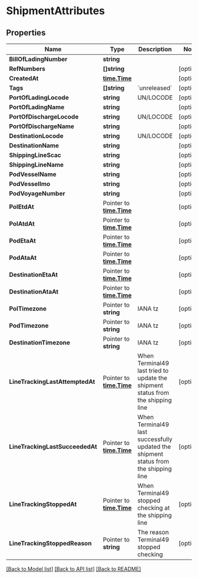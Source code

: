 # ShipmentAttributes

## Properties

Name | Type | Description | Notes
------------ | ------------- | ------------- | -------------
**BillOfLadingNumber** | **string** |  | 
**RefNumbers** | **[]string** |  | [optional] 
**CreatedAt** | [**time.Time**](time.Time.md) |  | [optional] 
**Tags** | **[]string** | &#x60;unreleased&#x60; | [optional] 
**PortOfLadingLocode** | **string** | UN/LOCODE | [optional] 
**PortOfLadingName** | **string** |  | [optional] 
**PortOfDischargeLocode** | **string** | UN/LOCODE | [optional] 
**PortOfDischargeName** | **string** |  | [optional] 
**DestinationLocode** | **string** | UN/LOCODE | [optional] 
**DestinationName** | **string** |  | [optional] 
**ShippingLineScac** | **string** |  | [optional] 
**ShippingLineName** | **string** |  | [optional] 
**PodVesselName** | **string** |  | [optional] 
**PodVesselImo** | **string** |  | [optional] 
**PodVoyageNumber** | **string** |  | [optional] 
**PolEtdAt** | Pointer to [**time.Time**](time.Time.md) |  | [optional] 
**PolAtdAt** | Pointer to [**time.Time**](time.Time.md) |  | [optional] 
**PodEtaAt** | Pointer to [**time.Time**](time.Time.md) |  | [optional] 
**PodAtaAt** | Pointer to [**time.Time**](time.Time.md) |  | [optional] 
**DestinationEtaAt** | Pointer to [**time.Time**](time.Time.md) |  | [optional] 
**DestinationAtaAt** | Pointer to [**time.Time**](time.Time.md) |  | [optional] 
**PolTimezone** | Pointer to **string** | IANA tz | [optional] 
**PodTimezone** | Pointer to **string** | IANA tz | [optional] 
**DestinationTimezone** | Pointer to **string** | IANA tz | [optional] 
**LineTrackingLastAttemptedAt** | Pointer to [**time.Time**](time.Time.md) | When Terminal49 last tried to update the shipment status from the shipping line | [optional] 
**LineTrackingLastSucceededAt** | Pointer to [**time.Time**](time.Time.md) | When Terminal49 last successfully updated the shipment status from the shipping line | [optional] 
**LineTrackingStoppedAt** | Pointer to [**time.Time**](time.Time.md) | When Terminal49 stopped checking at the shipping line | [optional] 
**LineTrackingStoppedReason** | Pointer to **string** | The reason Terminal49 stopped checking | [optional] 

[[Back to Model list]](../README.md#documentation-for-models) [[Back to API list]](../README.md#documentation-for-api-endpoints) [[Back to README]](../README.md)


